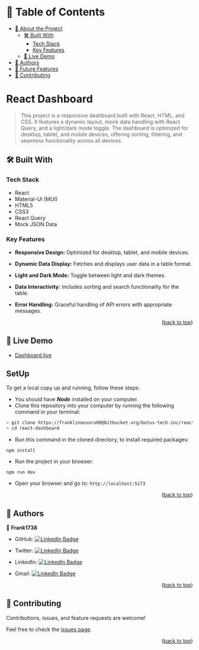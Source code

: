<a name="readme-top"></a>

<!--
!!! IMPORTANT !!!
This README is an example of how you could professionally present your codebase.
Writing documentation is a crucial part of your work as a professional software developer and cannot be ignored.

You should modify this file to match your project and remove sections that don't apply.

REQUIRED SECTIONS:
- Table of Contents
- About the Project
  - Built With
  - Live Demo
- Getting Started
- Authors
- Future Features
- Contributing
- Show your support
- Acknowledgements
- License

OPTIONAL SECTIONS:
- FAQ

After you're finished please remove all the comments and instructions!

For more information on the importance of a professional README for your repositories: https://github.com/microverseinc/curriculum-transversal-skills/blob/main/documentation/articles/readme_best_practices.md
-->

<!-- TABLE OF CONTENTS -->

# 📗 Table of Contents

- [📖 About the Project](#about-project)
  - [🛠 Built With](#built-with)
    - [Tech Stack](#tech-stack)
    - [Key Features](#key-features)
  - [🚀 Live Demo](#live-demo)
- [👥 Authors](#authors)
- [🔭 Future Features](#future-features)
- [🤝 Contributing](#contributing)

<!-- PROJECT DESCRIPTION -->

# React Dashboard <a name="about-project"></a>

> This project is a responsive dashboard built with React, HTML, and CSS. It features a dynamic layout, mock data handling with React Query, and a light/dark mode toggle. The dashboard is optimized for desktop, tablet, and mobile devices, offering sorting, filtering, and seamless functionality across all devices.

## 🛠 Built With <a name="built-with"></a>

### Tech Stack <a name="tech-stack"></a>

  <ul>
     <li>React </li>
     <li>Material-UI (MUI)</li>
     <li>HTML5 </li>
     <li>CSS3</li>
     <li>React Query</li>
     <li>Mock JSON Data</li>
  </ul>

<!-- Features -->

### Key Features <a name="key-features"></a>

- **Responsive Design:** Optimized for desktop, tablet, and mobile devices.

- **Dynamic Data Display:** Fetches and displays user data in a table format.

- **Light and Dark Mode:** Toggle between light and dark themes.

- **Data Interactivity:** Includes sorting and search functionality for the table.

- **Error Handling:** Graceful handling of API errors with appropriate messages.

<p align="right">(<a href="#readme-top">back to top</a>)</p>

<!-- LIVE DEMO -->

## 🚀 Live Demo <a name="live-demo"></a>

- [Dashboard live](https://66aa1731ae51900f958b2138--cute-frangipane-65680e.netlify.app/)

## SetUp

To get a local copy up and running, follow these steps:

- You should have **_Node_** installed on your computer.
- Clone this repository into your computer by running the following command in your terminal:

```bash
> git clone https://franklineosoro08@bitbucket.org/botus-tech-inc/react-dashboard.git
> cd react-dashboard
```

- Run this command in the cloned directory, to install required packages:

```
npm install
```

- Run the project in your browser:

```
npm run dev
```

- Open your browser and go to: `http://localhost:5173`

<p align="right">(<a href="#readme-top">back to top</a>)</p>

## 👥 Authors <a name="authors"></a>

👤 **Frank1738**

- GitHub: [![LinkedIn Badge](https://img.shields.io/badge/-frank1738-black?logo=LinkedIn&logoColor=0A66C2&style=plastic)](https://github.com/frank1738)

- Twitter: [![LinkedIn Badge](https://img.shields.io/badge/-frank1738-black?logo=LinkedIn&logoColor=0A66C2&style=plastic)](https://twitter.com/frankhiggins08)

- LinkedIn: [![LinkedIn Badge](https://img.shields.io/badge/-frank1738-black?logo=LinkedIn&logoColor=0A66C2&style=plastic)](http://www.linkedin.com/in/franklinesoros)

- Gmail: [![LinkedIn Badge](https://img.shields.io/badge/-frank1738-black?logo=LinkedIn&logoColor=0A66C2&style=plastic)](mailto:franklineosoro08@gmail.com)

<p align="right">(<a href="#readme-top">back to top</a>)</p>

<!-- CONTRIBUTING -->

## 🤝 Contributing <a name="contributing"></a>

Contributions, issues, and feature requests are welcome!

Feel free to check the [issues page](../../issues/).

<p align="right">(<a href="#readme-top">back to top</a>)</p>
